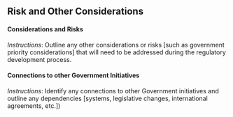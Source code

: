 ## Risk and Other Considerations
#### Considerations and Risks
*Instructions*: Outline any other considerations or risks [such as government priority considerations] that will need to be addressed during the regulatory development process.



#### Connections to other Government Initiatives
*Instructions*: Identify any connections to other Government initiatives and outline any dependencies [systems, legislative changes, international agreements, etc.])








 
